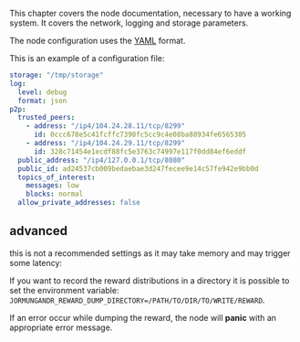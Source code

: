 This chapter covers the node documentation, necessary to have a working system. It covers
the network, logging and storage parameters.

The node configuration uses the [YAML](https://en.wikipedia.org/wiki/YAML) format.

This is an example of a configuration file:

```YAML
storage: "/tmp/storage"
log:
  level: debug
  format: json
p2p:
  trusted_peers:
    - address: "/ip4/104.24.28.11/tcp/8299"
      id: 0ccc678e5c41fcffc7398fc5cc9c4e08ba88934fe6565305
    - address: "/ip4/104.24.29.11/tcp/8299"
      id: 328c71454e1ecdf88fc5e3763c74997e117f0dd84ef6eddf
  public_address: "/ip4/127.0.0.1/tcp/8080"
  public_id: ad24537cb009bedaebae3d247fecee9e14c57fe942e9bb0d
  topics_of_interest:
    messages: low
    blocks: normal
  allow_private_addresses: false
```

## advanced

this is not a recommended settings as it may take memory and may trigger some latency:

If you want to record the reward distributions in a directory it is possible to set
the environment variable: `JORMUNGANDR_REWARD_DUMP_DIRECTORY=/PATH/TO/DIR/TO/WRITE/REWARD`.

If an error occur while dumping the reward, the node will **panic** with an appropriate
error message.